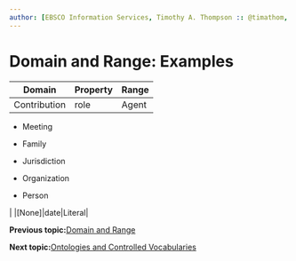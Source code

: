 ```yaml
---
author: [EBSCO Information Services, Timothy A. Thompson :: @timathom, @timathom@indieweb.social]
---
```


# Domain and Range: Examples

|**Domain**|**Property**|**Range**|
|----------|------------|---------|
|Contribution|role|Agent

 -   Meeting

-   Family

-   Jurisdiction

-   Organization

-   Person


|
|\[None\]|date|Literal|

**Previous topic:**[Domain and Range](../../day_1/lesson_4/domain_and_range.md)

**Next topic:**[Ontologies and Controlled Vocabularies](../../day_1/lesson_4/ontologies_and_controlled_vocabularies.md)

